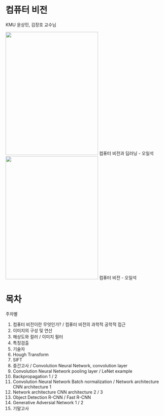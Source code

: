 # 컴퓨터 비전

KMU 윤상민, 김장호 교수님

<img src="https://contents.kyobobook.co.kr/sih/fit-in/458x0/pdt/9791156645481.jpg" width="300" height="400"/>
컴퓨터 비전과 딥러닝 - 오일석



<img src="https://contents.kyobobook.co.kr/sih/fit-in/458x0/pdt/9791156641216.jpg" width="300" height="400"/>
컴퓨터 비전 - 오일석


# 목차

주차별

1. 컴퓨터 비전이란 무엇인가? / 컴퓨터 비전의 과학적 공학적 접근
2. 이미지의 구성 및 연산
3. 해상도와 컬러 / 이미지 필터
4. 특징검출
5. 기술자
6. Hough Transform
7. SIFT
8. 중간고사 / Convolution Neural Network, convolution layer
9. Convolution Neural Network pooling layer / LeNet example
10. Backpropagation 1 / 2
11. Convolution Neural Network Batch normalization / Network architecture CNN architecture 1
12. Network architecture CNN architecture 2 / 3
13. Object Detection R-CNN / Fast R-CNN
14. Generative Adversial Network 1 / 2
15. 기말고사
